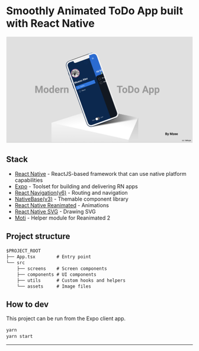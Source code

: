 # Smoothly Animated ToDo App built with React Native

![Thumbnail](./doc/mockup.png)
<!-- 
Try the demo on [![Expo Go](./doc/expo-logo.svg)](https://expo.dev/@craftzdog/animated-todo)

The animated checkbox component has been published as [an NPM module `react-native-checkbox-reanimated`](https://github.com/craftzdog/react-native-checkbox-reanimated).

![demo](./doc/checkbox.gif)

## Tutorial

Watch how I built this website on YouTube: [<img src="./doc/youtube.png" width="32" />](https://youtu.be/k2h7usLLBhY) -->

## Stack

- [React Native](https://reactnative.dev/) - ReactJS-based framework that can use native platform capabilities
- [Expo](https://expo.dev/) - Toolset for building and delivering RN apps
- [React Navigation(v6)](https://reactnavigation.org/) - Routing and navigation
- [NativeBase(v3)](https://nativebase.io/) - Themable component library
- [React Native Reanimated](https://docs.swmansion.com/react-native-reanimated/) - Animations
- [React Native SVG](https://github.com/react-native-svg/react-native-svg) - Drawing SVG
- [Moti](https://moti.fyi/) - Helper module for Reanimated 2

## Project structure

```
$PROJECT_ROOT
├── App.tsx        # Entry point
└── src
    ├── screens    # Screen components
    ├── components # UI components
    ├── utils      # Custom hooks and helpers
    └── assets     # Image files
```


## How to dev

This project can be run from the Expo client app.

```sh
yarn
yarn start
```

---


